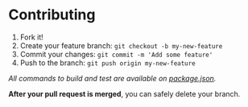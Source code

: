 # Contributing

1. Fork it!
2. Create your feature branch: `git checkout -b my-new-feature`
3. Commit your changes: `git commit -m 'Add some feature'`
4. Push to the branch: `git push origin my-new-feature`


*All commands to build and test are available on [package.json](package.json).*


**After your pull request is merged**, you can safely delete your branch.

